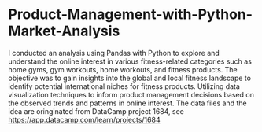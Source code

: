 # Product-Management-with-Python-Market-Analysis
I conducted an analysis using Pandas with Python to explore and understand the online interest in various fitness-related categories such as home gyms, gym workouts, home workouts, and fitness products. 
The objective was to gain insights into the global and local fitness landscape to identify potential international niches for fitness products. 
Utilizing data visualization techniques to inform product management decisions based on the observed trends and patterns in online interest.
The data files and the idea are oringinated from DataCamp project 1684, see https://app.datacamp.com/learn/projects/1684
